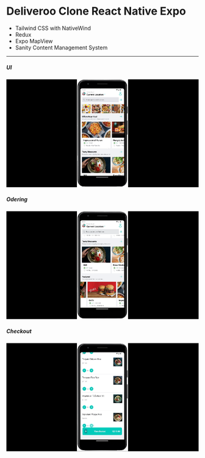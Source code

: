 # Deliveroo Clone React Native Expo

- Tailwind CSS with NativeWind
- Redux
- Expo MapView
- Sanity Content Management System

<p>
<hr>

##### _UI_

<img src=./assets/gifs/ui.gif alt=ui width=800px>

##### _Odering_

<img src=./assets/gifs/order.gif alt=order width=800px>

##### _Checkout_

<img src=./assets/gifs/checkout.gif alt=checkout width=800px>
